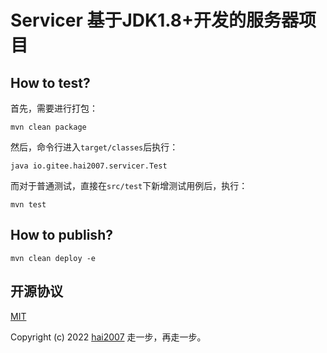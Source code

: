 # Servicer 基于JDK1.8+开发的服务器项目

## How to test?

首先，需要进行打包：

```
mvn clean package
```

然后，命令行进入```target/classes```后执行：

```
java io.gitee.hai2007.servicer.Test
```

而对于普通测试，直接在```src/test```下新增测试用例后，执行：

```
mvn test
```

## How to publish?

```
mvn clean deploy -e
```

开源协议
---------------------------------------
[MIT](https://github.com/hai2007/io.gitee.hai2007.servicer/blob/master/LICENSE)

Copyright (c) 2022 [hai2007](https://hai2007.gitee.io/sweethome/) 走一步，再走一步。